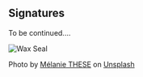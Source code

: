 ## Signatures

To be continued....

![Wax Seal](https://source.unsplash.com/mWsBiCRYRSw/540x360)

Photo by [Mélanie THESE](https://unsplash.com/@0_astrea?utm_source=unsplash&amp;utm_medium=referral&amp;utm_content=creditCopyText) on [Unsplash](https://unsplash.com/s/photos/wax-seal?utm_source=unsplash&amp;utm_medium=referral&amp;utm_content=creditCopyText)
